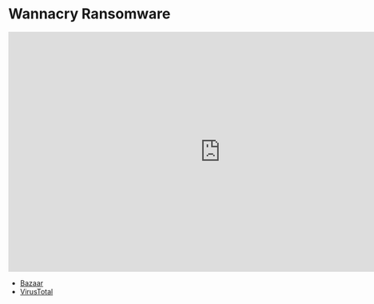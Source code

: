 # Wannacry Ransomware

<iframe width="848" height="480" src="https://www.youtube.com/embed/" title="YouTube video player" frameborder="0" allow="accelerometer; autoplay; clipboard-write; encrypted-media; gyroscope; picture-in-picture" allowfullscreen></iframe>

* [Bazaar](https://bazaar.abuse.ch/download/ed01ebfbc9eb5bbea545af4d01bf5f1071661840480439c6e5babe8e080e41aa/)
* [VirusTotal](https://www.virustotal.com/gui/file/ed01ebfbc9eb5bbea545af4d01bf5f1071661840480439c6e5babe8e080e41aa)

